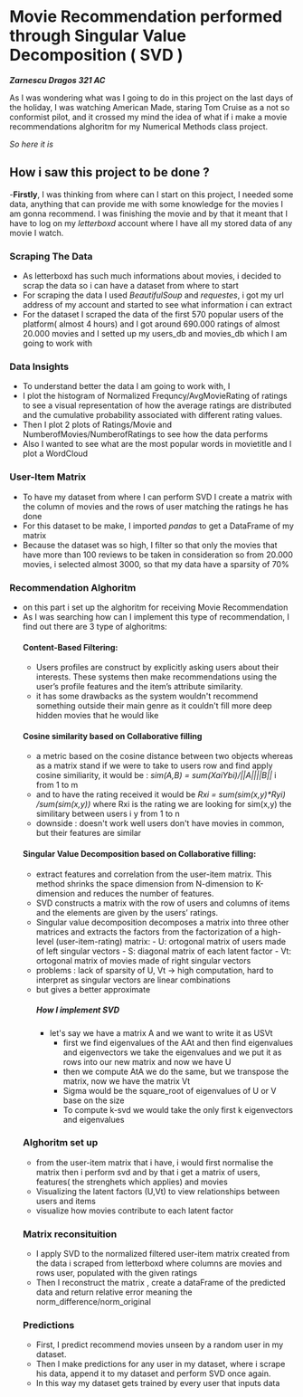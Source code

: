 # Movie Recommendation performed through Singular Value Decomposition ( SVD )

 ***Zarnescu Dragos 321 AC***

As I was wondering what was I going to do in this project on the last days of the holiday, I was watching American Made, staring Tom Cruise as a not so conformist pilot, and it crossed my mind the idea of what if i make a movie recommendations 
alghoritm for my Numerical Methods class project.

_So here it is_

## How i saw this project to be done ?
  -**Firstly**, I was thinking from where can I start on this project, I needed some data, anything that can provide me with some knowledge for the movies I am gonna recommend. I was finishing the movie and by that it meant that I have to log on my _letterboxd_ account where I have all my stored data of any movie I watch.
  ### Scraping The Data
  - As letterboxd has such much informations about movies, i decided to scrap the data so i can have a dataset from where to start
  - For scraping the data I used *_BeautifulSoup_* and *_requestes_*, i got my url address of my account and started to see what information i can extract
  - For the dataset I scraped the data of the first 570 popular users of the platform( almost 4 hours) and I got around 690.000 ratings of almost 20.000 movies and I setted up my users_db and movies_db which I am going to work with

  ### Data Insights  
  - To understand better the data I am going to work with, I 
  - I plot the histogram of Normalized Frequncy/AvgMovieRating of ratings to see a visual representation of how the average ratings are distributed and the cumulative probability associated with different rating values.
  - Then I plot 2 plots of Ratings/Movie and NumberofMovies/NumberofRatings to see how the data performs
  - Also I wanted to see what are the most popular words in movietitle and I plot a WordCloud
  ### User-Item Matrix
  - To have my dataset from where I can perform SVD I create a matrix with the column of movies and the rows of user matching the ratings he has done
  - For this dataset to be make, I imported _pandas_ to get a DataFrame of my matrix
  - Because the dataset was so high, I filter so that only the movies that have more than 100 reviews to be taken in consideration so from 20.000 movies, i selected almost 3000, so that my data have a sparsity of 70%
  ### Recommendation Alghoritm
  - on this part i set up the alghoritm for receiving Movie Recommendation
  - As I was searching how can I implement this type of recommendation, I find out there are 3 type of alghoritms:
    #### Content-Based Filtering:
      - Users profiles are construct by explicitly asking users about their interests. These systems then make recommendations using the user’s profile features and the item’s attribute similarity.
      - it has some drawbacks as the system wouldn't recommend something outside their main genre as it couldn't fill more deep hidden movies that he would like
    #### Cosine similarity based on Collaborative filling
      - a metric based on the cosine distance between two objects whereas as a matrix stand if we were to take to users row and find apply cosine similiarity, it would be : _sim(A,B) = sum(Xai*Ybi)/||A||*||B||_ i from 1 to m
      - and to have the rating received it would be _Rxi = sum(sim(x,y)*Ryi) /sum(sim(x,y))_ where Rxi is the rating we are looking for sim(x,y) the similitary between users i y from 1 to n
      - downside : doesn't work well users don't have movies in common, but their features are similar
    #### Singular Value Decomposition based on Collaborative filling:
      - extract features and correlation from the user-item matrix. This method shrinks the space dimension from N-dimension to K-dimension and reduces the number of features.
      - SVD constructs a matrix with the row of users and columns of items and the elements are given by the users’ ratings.
      - Singular value decomposition decomposes a matrix into three other matrices and extracts the factors from the factorization of a high-level (user-item-rating) matrix:
            - U: ortogonal matrix of users made of left singular vectors
            - S: diagonal matrix of each latent factor
            - Vt: ortogonal matrix of movies made of right singular vectors
      - problems : lack of sparsity of U, Vt -> high computation, hard to interpret as singular vectors are linear combinations
      - but gives a better approximate
        ##### How I implement SVD
          - let's say we have a matrix A and we want to write it as USVt
             - first we find eigenvalues of the AAt and then find eigenvalues and eigenvectors we take the eigenvalues and we put it as rows into our new matrix and now we have U
             - then we compute AtA we do the same, but we transpose the matrix, now we have the matrix Vt
             - Sigma would be the square_root of eigenvalues of U or V base on the size
             - To compute k-svd we would take the only first k eigenvectors and eigenvalues
    ### Alghoritm set up
     - from the user-item matrix that i have, i would first normalise the matrix then i perform svd and by that i get a matrix of users, features( the strenghets which applies) and movies
     - Visualizing the latent factors (U,Vt) to view relationships between users and items
     - visualize how movies contribute to each latent factor
    ### Matrix reconsituition
     - I apply SVD to the normalized filtered user-item matrix created from the data i scraped from letterboxd where columns are movies and rows user, populated with the given ratings
     - Then I reconstruct the matrix , create a dataFrame of the predicted data and return relative error meaning the norm_difference/norm_original
    ### Predictions
     - First, I predict recommend movies unseen by a random user in my dataset.
     - Then I make predictions for any user in my dataset, where i scrape his data, append it to my dataset and perform SVD once again.
     - In this way my dataset gets trained by every user that inputs data


        


